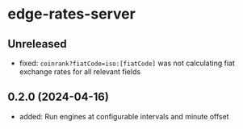 # edge-rates-server

## Unreleased

- fixed: `coinrank?fiatCode=iso:[fiatCode]` was not calculating fiat exchange rates for all relevant fields

## 0.2.0 (2024-04-16)

- added: Run engines at configurable intervals and minute offset
